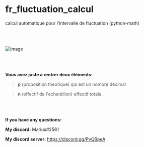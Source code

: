 # fr_fluctuation_calcul
calcul automatique pour l'intervalle de fluctuation (python-math)







<addr><addr><addr><br/><br/><br/>
![image](https://user-images.githubusercontent.com/84912528/119824438-32e47f80-bef6-11eb-996b-b84dbade31bc.png)

<addr><addr><addr><br/><br/><br/>
**Vous avez juste à rentrer deux éléments:**

>**p** (proposition theorique) qui est un nombre décimal
  
>**n** (effectif de l'echentillon) effectif totale.



<addr><addr><addr><br/><br/><br/>
**If you have any questions:**
  
**My discord:** Mʌrius#2561
  
**My discord server:** https://discord.gg/PvQ6peA
  

